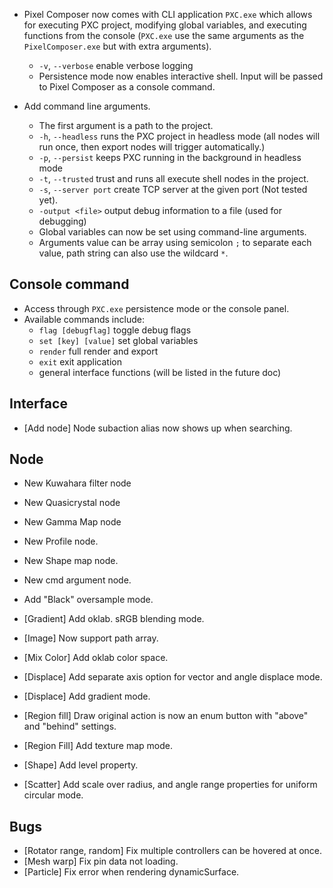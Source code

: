 - Pixel Composer now comes with CLI application `PXC.exe` which allows for executing PXC project, modifying global variables, and executing functions from the console (`PXC.exe` use the same arguments as the `PixelComposer.exe` but with extra arguments).
	- `-v`, `--verbose` enable verbose logging
	- Persistence mode now enables interactive shell. Input will be passed to Pixel Composer as a console command.

- Add command line arguments.
	- The first argument is a path to the project.
	- `-h`, `--headless` runs the PXC project in headless mode (all nodes will run once, then export nodes will trigger automatically.)
	- `-p`, `--persist` keeps PXC running in the background in headless mode
	- `-t`, `--trusted` trust and runs all execute shell nodes in the project.
	- `-s`, `--server port` create TCP server at the given port (Not tested yet).
	- `-output <file>` output debug information to a file (used for debugging)
    - Global variables can now be set using command-line arguments.
    - Arguments value can be array using semicolon `;` to separate each value, path string can also use the wildcard `*`.

## Console command

- Access through `PXC.exe` persistence mode or the console panel.
- Available commands include:
	- `flag [debugflag]` toggle debug flags
	- `set [key] [value]` set global variables
	- `render` full render and export
	- `exit` exit application
	- general interface functions (will be listed in the future doc)

## Interface
- [Add node] Node subaction alias now shows up when searching.  

## Node
- New Kuwahara filter node
- New Quasicrystal node
- New Gamma Map node
- New Profile node.
- New Shape map node.
- New cmd argument node.

- Add "Black" oversample mode.

- [Gradient] Add oklab. sRGB blending mode.
- [Image] Now support path array.
- [Mix Color] Add oklab color space.
- [Displace] Add separate axis option for vector and angle displace mode.
- [Displace] Add gradient mode.
- [Region fill] Draw original action is now an enum button with "above" and "behind" settings.
- [Region Fill] Add texture map mode.
- [Shape] Add level property.
- [Scatter] Add scale over radius, and angle range properties for uniform circular mode.

## Bugs
- [Rotator range, random] Fix multiple controllers can be hovered at once.
- [Mesh warp] Fix pin data not loading.
- [Particle] Fix error when rendering dynamicSurface.